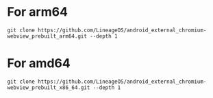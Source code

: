# For arm64
`git clone https://github.com/LineageOS/android_external_chromium-webview_prebuilt_arm64.git --depth 1`

# For amd64
`git clone https://github.com/LineageOS/android_external_chromium-webview_prebuilt_x86_64.git --depth 1`
